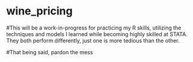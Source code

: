 # wine_pricing

#This will be a work-in-progress for practicing my R skills, utilizing the techniques and models I learned while becoming highly skilled at STATA. They both perform differently, just one is more tedious than the other. 

#That being said, pardon the mess


